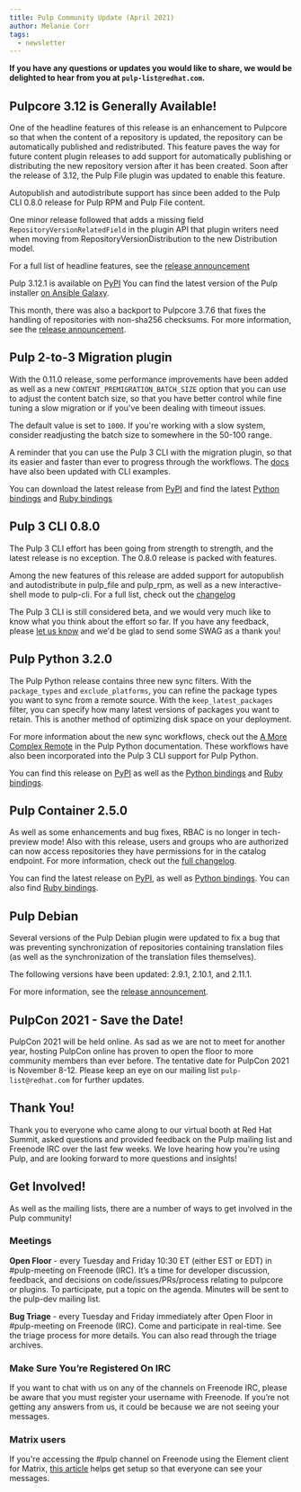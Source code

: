 ```yaml
---
title: Pulp Community Update (April 2021)
author: Melanie Corr
tags:
  - newsletter
---
```


__If you have any questions or updates you would like to share, we would be delighted to hear from you at `pulp-list@redhat.com`.__


## Pulpcore 3.12 is Generally Available!

One of the headline features of this release is an enhancement to Pulpcore so that when the content of a repository is updated, the repository can be automatically published and redistributed. This feature paves the way for future content plugin releases to add support for automatically publishing or distributing the new repository version after it has been created. Soon after the release of 3.12, the Pulp File plugin was updated to enable this feature.

Autopublish and autodistribute support has since been added to the Pulp CLI 0.8.0 release for Pulp RPM and Pulp File content.

One minor release followed that adds a missing field `RepositoryVersionRelatedField` in the plugin API that plugin writers need when moving from RepositoryVersionDistribution to the new Distribution model.

For a full list of headline features, see the [release announcement](https://pulpproject.org/2021/04/08/pulp-3.12-is-generally-available/)

Pulp 3.12.1 is available on [PyPI](https://pypi.org/project/pulpcore/3.12.1)
You can find the latest version of the Pulp installer [on Ansible Galaxy](https://galaxy.ansible.com/pulp/pulp_installer).

This month, there was also a backport to Pulpcore 3.7.6 that fixes the handling of repositories with non-sha256 checksums. For more information, see the [release announcement](https://listman.redhat.com/archives/pulp-list/2021-April/msg00058.html).


## Pulp 2-to-3 Migration plugin

With the 0.11.0 release, some performance improvements have been added as well as a new  `CONTENT_PREMIGRATION_BATCH_SIZE` option that you can use to adjust the content batch size, so that you have better control while fine tuning a slow migration or if you've been dealing with timeout issues.

The default value is set to `1000`. If you're working with a slow system, consider readjusting the batch size to somewhere in the 50-100 range.

A reminder that you can use the Pulp 3 CLI with the migration plugin, so that its easier and faster than ever to progress through the workflows. The [docs](https://docs.pulpproject.org/pulp_2to3_migration/workflows.html) have also been updated with CLI examples.

You can download the latest release from [PyPI](https://pypi.org/project/pulp-2to3-migration/0.11.0/) and find the latest [Python bindings](https://pypi.org/project/pulp-2to3-migration-client/0.11.0) and [Ruby bindings](https://rubygems.org/gems/pulp_2to3_migration_client/versions/0.11.0)

## Pulp 3 CLI 0.8.0

The Pulp 3 CLI effort has been going from strength to strength, and the latest release is no exception.
The 0.8.0 release is packed with features.

Among the new features of this release are added support for autopublish and autodistribute in pulp_file and pulp_rpm, as well as a new interactive-shell mode to pulp-cli. For a full list, check out the [changelog](https://github.com/pulp/pulp-cli/blob/develop/CHANGES.rst)

The Pulp 3 CLI is still considered beta, and we would very much like to know what you think about the effort so far. If you have any feedback, please [let us know](https://forms.gle/fmh2wgfarjrqWDkf6) and we'd be glad to send some SWAG as a thank you!

## Pulp Python 3.2.0

The Pulp Python release contains three new sync filters. With the `package_types` and `exclude_platforms`, you can refine the package types you want to sync from a remote source. With the `keep_latest_packages` filter, you can specify how many latest versions of packages you want to retain. This is another method of optimizing disk space on your deployment.

For more information about the new sync workflows, check out the [A More Complex Remote](https://pulp-python.readthedocs.io/en/latest/workflows/sync.html#a-more-complex-remote) in the Pulp Python documentation. These workflows have also been incorporated into the Pulp 3 CLI support for Pulp Python.

You can find this release on [PyPI](https://pypi.org/project/pulp-python/3.2.0/)
as well as the [Python bindings](https://pypi.org/project/pulp-python-client/3.2.0/) and
[Ruby bindings](https://rubygems.org/gems/pulp_python_client/versions/3.2.0).

## Pulp Container 2.5.0

As well as some enhancements and bug fixes, RBAC is no longer in tech-preview mode!
Also with this release, users and groups who are authorized can now access repositories they have permissions for in the catalog endpoint. For more information, check out the [full changelog](https://docs.pulpproject.org/pulp_container/en/2.5.0/changes.html).

You can find the latest release on [PyPI](https://pypi.org/project/pulp-container/2.5.0), as well as
[Python bindings](https://pypi.org/project/pulp-container-client/2.5.0/). You can also find [Ruby bindings](https://rubygems.org/gems/pulp_container_client/versions/2.5.0/).


## Pulp Debian

Several versions of the Pulp Debian plugin were updated to fix a bug that was preventing synchronization of repositories containing translation files (as well as the synchronization of the translation files themselves).

The following versions have been updated: 2.9.1, 2.10.1, and 2.11.1.

For more information, see the [release announcement](https://listman.redhat.com/archives/pulp-list/2021-April/msg00032.html).

## PulpCon 2021 - Save the Date!

PulpCon 2021 will be held online. As sad as we are not to meet for another year, hosting PulpCon online has proven to open the floor to more community members than ever before. The tentative date for PulpCon 2021 is November 8-12. Please keep an eye on our mailing list `pulp-list@redhat.com` for further updates.


## Thank You!

Thank you to everyone who came along to our virtual booth at Red Hat Summit, asked questions and provided feedback on the Pulp mailing list and Freenode IRC over the last few weeks. We love hearing how you're using Pulp, and are looking forward to more questions and insights!

## Get Involved!

As well as the mailing lists, there are a number of ways to get involved in the Pulp community!

### Meetings

**Open Floor** - every Tuesday and Friday 10:30 ET (either EST or EDT) in #pulp-meeting on Freenode (IRC). It’s a time for developer discussion, feedback, and decisions on code/issues/PRs/process relating to pulpcore or plugins. To participate, put a topic on the agenda. Minutes will be sent to the pulp-dev mailing list.

**Bug Triage** - every Tuesday and Friday immediately after Open Floor in #pulp-meeting on Freenode (IRC). Come and participate in real-time. See the triage process for more details. You can also read through the triage archives.

### Make Sure You’re Registered On IRC

If you want to chat with us on any of the channels on Freenode IRC, please be aware that you must register your username with Freenode. If you’re not getting any answers from us, it could be because we are not seeing your messages.

### Matrix users

If you're accessing the #pulp channel on Freenode using the Element client for Matrix, [this article](https://amitosh.medium.com/staying-always-online-in-irc-using-riot-the-right-way-d4c4ff2f43d0) helps get setup so that everyone can see your messages.

